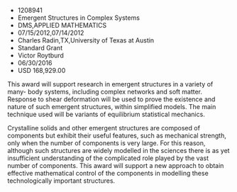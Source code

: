 
* 1208941
* Emergent Structures in Complex Systems
* DMS,APPLIED MATHEMATICS
* 07/15/2012,07/14/2012
* Charles Radin,TX,University of Texas at Austin
* Standard Grant
* Victor Roytburd
* 06/30/2016
* USD 168,929.00

This award will support research in emergent structures in a variety of many-
body systems, including complex networks and soft matter. Response to shear
deformation will be used to prove the existence and nature of such emergent
structures, within simplified models. The main technique used will be variants
of equilibrium statistical mechanics.

Crystalline solids and other emergent structures are composed of components but
exhibit their useful features, such as mechanical strength, only when the number
of components is very large. For this reason, although such structures are
widely modelled in the sciences there is as yet insufficient understanding of
the complicated role played by the vast number of components. This award will
support a new approach to obtain effective mathematical control of the
components in modelling these technologically important structures.
